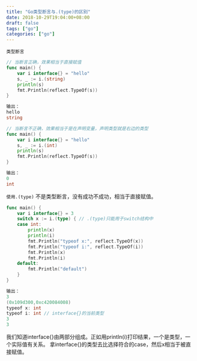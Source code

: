 ```yaml
---
title: "Go类型断言与.(type)的区别"
date: 2018-10-29T19:04:00+08:00
draft: false
tags: ["go"]
categories: ["go"]
---
```


`类型断言`
```go
// 当断言正确，效果相当于直接赋值
func main() {
	var i interface{} = "hello"
	s, _ := i.(string)
	println(s)
	fmt.Println(reflect.TypeOf(s))
}

输出：
hello
string
```
```go
// 当断言不正确，效果相当于是在声明变量，声明类型就是右边的类型
func main() {
	var i interface{} = "hello"
	s, _ := i.(int)
	println(s)
	fmt.Println(reflect.TypeOf(s))
}

输出：
0
int
```
`使用.(type)` 不是类型断言，没有成功不成功，相当于直接赋值。
```go
func main() {
	var i interface{} = 3
	switch x := i.(type) { // .(type)只能用于switch结构中
	case int:
		println(x)
		println(i)
		fmt.Println("typeof x:", reflect.TypeOf(x))
		fmt.Println("typeof i:", reflect.TypeOf(i))
		fmt.Println(x)
		fmt.Println(i)
	default:
		fmt.Println("default")
	}
}

输出：
3
(0x109d300,0xc420084008)
typeof x: int
typeof i: int // interface{}的当前类型
3
3
```
我们知道interface{}由两部分组成。正如用println(i)打印结果，一个是类型，一个实际值有关系。
拿interface{}的类型去比选择符合的case，然后x相当于被直接赋值。


